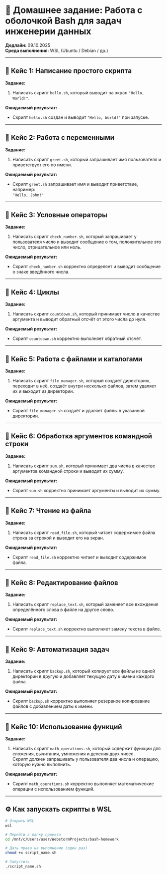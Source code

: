 # 🧠 Домашнее задание: Работа с оболочкой Bash для задач инженерии данных

**Дедлайн:** 09.10.2025  
**Среда выполнения:** WSL (Ubuntu / Debian / др.)

---

## 📘 Кейс 1: Написание простого скрипта
**Задание:**
1. Написать скрипт `hello.sh`, который выводит на экран `"Hello, World!"`.

**Ожидаемый результат:**
- Скрипт `hello.sh` создан и выводит `"Hello, World!"` при запуске.

---

## 📘 Кейс 2: Работа с переменными
**Задание:**
1. Написать скрипт `greet.sh`, который запрашивает имя пользователя и приветствует его по имени.

**Ожидаемый результат:**
- Скрипт `greet.sh` запрашивает имя и выводит приветствие, например:  
  `"Hello, John!"`

---

## 📘 Кейс 3: Условные операторы
**Задание:**
1. Написать скрипт `check_number.sh`, который запрашивает у пользователя число и выводит сообщение о том, положительное это число, отрицательное или ноль.

**Ожидаемый результат:**
- Скрипт `check_number.sh` корректно определяет и выводит сообщение о знаке введённого числа.

---

## 📘 Кейс 4: Циклы
**Задание:**
1. Написать скрипт `countdown.sh`, который принимает число в качестве аргумента и выводит обратный отсчёт от этого числа до нуля.

**Ожидаемый результат:**
- Скрипт `countdown.sh` корректно выполняет обратный отсчёт.

---

## 📘 Кейс 5: Работа с файлами и каталогами
**Задание:**
1. Написать скрипт `file_manager.sh`, который создаёт директорию, переходит в неё, создаёт внутри несколько файлов, затем удаляет их и выходит из директории.

**Ожидаемый результат:**
- Скрипт `file_manager.sh` создаёт и удаляет файлы в указанной директории.

---

## 📘 Кейс 6: Обработка аргументов командной строки
**Задание:**
1. Написать скрипт `sum.sh`, который принимает два числа в качестве аргументов командной строки и выводит их сумму.

**Ожидаемый результат:**
- Скрипт `sum.sh` корректно принимает аргументы и выводит их сумму.

---

## 📘 Кейс 7: Чтение из файла
**Задание:**
1. Написать скрипт `read_file.sh`, который читает содержимое файла строка за строкой и выводит его на экран.

**Ожидаемый результат:**
- Скрипт `read_file.sh` корректно читает и выводит содержимое файла.

---

## 📘 Кейс 8: Редактирование файлов
**Задание:**
1. Написать скрипт `replace_text.sh`, который заменяет все вхождения определённого слова в файле на другое слово.

**Ожидаемый результат:**
- Скрипт `replace_text.sh` корректно выполняет замену текста в файле.

---

## 📘 Кейс 9: Автоматизация задач
**Задание:**
1. Написать скрипт `backup.sh`, который копирует все файлы из одной директории в другую и добавляет текущую дату к имени каждого файла.

**Ожидаемый результат:**
- Скрипт `backup.sh` корректно выполняет резервное копирование файлов с добавлением даты к имени.

---

## 📘 Кейс 10: Использование функций
**Задание:**
1. Написать скрипт `math_operations.sh`, который содержит функции для сложения, вычитания, умножения и деления двух чисел.  
   Скрипт должен запрашивать у пользователя два числа и операцию, которую нужно выполнить.

**Ожидаемый результат:**
- Скрипт `math_operations.sh` корректно выполняет математические операции с использованием функций.

---

## ⚙️ Как запускать скрипты в WSL

```bash
# Открыть WSL
wsl

# Перейти в папку проекта
cd /mnt/c/Users/user/WebstormProjects/bash-homework

# Дать права на выполнение (один раз)
chmod +x script_name.sh

# Запустить
./script_name.sh
